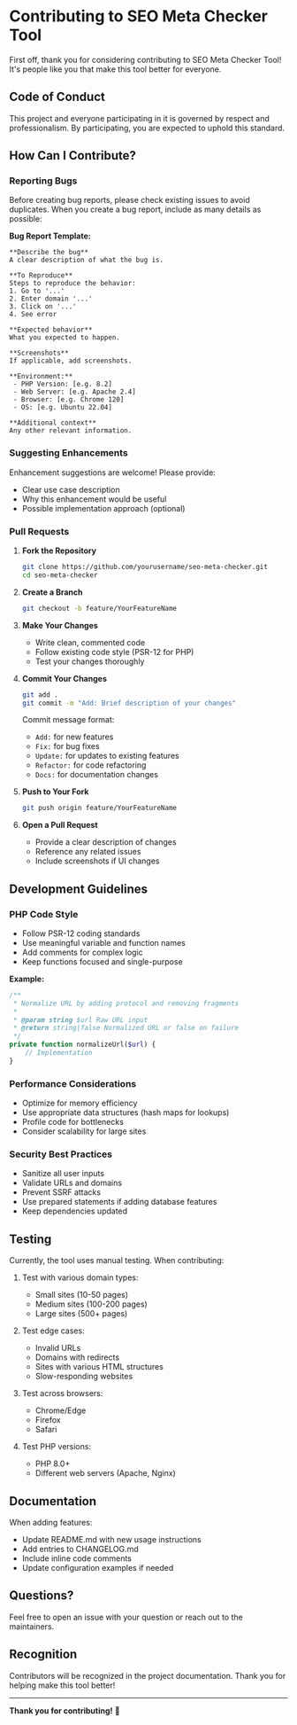 # Contributing to SEO Meta Checker Tool

First off, thank you for considering contributing to SEO Meta Checker Tool! It's people like you that make this tool better for everyone.

## Code of Conduct

This project and everyone participating in it is governed by respect and professionalism. By participating, you are expected to uphold this standard.

## How Can I Contribute?

### Reporting Bugs

Before creating bug reports, please check existing issues to avoid duplicates. When you create a bug report, include as many details as possible:

**Bug Report Template:**
```
**Describe the bug**
A clear description of what the bug is.

**To Reproduce**
Steps to reproduce the behavior:
1. Go to '...'
2. Enter domain '...'
3. Click on '...'
4. See error

**Expected behavior**
What you expected to happen.

**Screenshots**
If applicable, add screenshots.

**Environment:**
 - PHP Version: [e.g. 8.2]
 - Web Server: [e.g. Apache 2.4]
 - Browser: [e.g. Chrome 120]
 - OS: [e.g. Ubuntu 22.04]

**Additional context**
Any other relevant information.
```

### Suggesting Enhancements

Enhancement suggestions are welcome! Please provide:

- Clear use case description
- Why this enhancement would be useful
- Possible implementation approach (optional)

### Pull Requests

1. **Fork the Repository**
   ```bash
   git clone https://github.com/yourusername/seo-meta-checker.git
   cd seo-meta-checker
   ```

2. **Create a Branch**
   ```bash
   git checkout -b feature/YourFeatureName
   ```

3. **Make Your Changes**
   - Write clean, commented code
   - Follow existing code style (PSR-12 for PHP)
   - Test your changes thoroughly

4. **Commit Your Changes**
   ```bash
   git add .
   git commit -m "Add: Brief description of your changes"
   ```

   Commit message format:
   - `Add:` for new features
   - `Fix:` for bug fixes
   - `Update:` for updates to existing features
   - `Refactor:` for code refactoring
   - `Docs:` for documentation changes

5. **Push to Your Fork**
   ```bash
   git push origin feature/YourFeatureName
   ```

6. **Open a Pull Request**
   - Provide a clear description of changes
   - Reference any related issues
   - Include screenshots if UI changes

## Development Guidelines

### PHP Code Style

- Follow PSR-12 coding standards
- Use meaningful variable and function names
- Add comments for complex logic
- Keep functions focused and single-purpose

**Example:**
```php
/**
 * Normalize URL by adding protocol and removing fragments
 * 
 * @param string $url Raw URL input
 * @return string|false Normalized URL or false on failure
 */
private function normalizeUrl($url) {
    // Implementation
}
```

### Performance Considerations

- Optimize for memory efficiency
- Use appropriate data structures (hash maps for lookups)
- Profile code for bottlenecks
- Consider scalability for large sites

### Security Best Practices

- Sanitize all user inputs
- Validate URLs and domains
- Prevent SSRF attacks
- Use prepared statements if adding database features
- Keep dependencies updated

## Testing

Currently, the tool uses manual testing. When contributing:

1. Test with various domain types:
   - Small sites (10-50 pages)
   - Medium sites (100-200 pages)
   - Large sites (500+ pages)

2. Test edge cases:
   - Invalid URLs
   - Domains with redirects
   - Sites with various HTML structures
   - Slow-responding websites

3. Test across browsers:
   - Chrome/Edge
   - Firefox
   - Safari

4. Test PHP versions:
   - PHP 8.0+
   - Different web servers (Apache, Nginx)

## Documentation

When adding features:

- Update README.md with new usage instructions
- Add entries to CHANGELOG.md
- Include inline code comments
- Update configuration examples if needed

## Questions?

Feel free to open an issue with your question or reach out to the maintainers.

## Recognition

Contributors will be recognized in the project documentation. Thank you for helping make this tool better!

---

**Thank you for contributing!** 🙏

